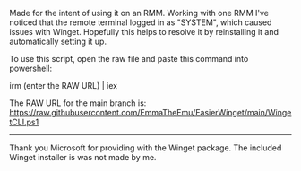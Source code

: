 Made for the intent of using it on an RMM.
Working with one RMM I've noticed that the remote terminal logged in as "SYSTEM", which caused issues with Winget.
Hopefully this helps to resolve it by reinstalling it and automatically setting it up.

To use this script, open the raw file and paste this command into powershell:

irm (enter the RAW URL) | iex

The RAW URL for the main branch is: https://raw.githubusercontent.com/EmmaTheEmu/EasierWinget/main/WingetCLI.ps1


----
Thank you Microsoft for providing with the Winget package.
The included Winget installer is was not made by me.